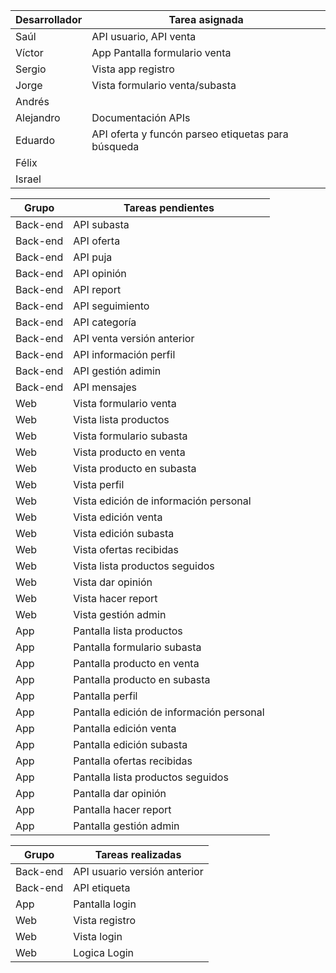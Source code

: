 |Desarrollador| Tarea asignada|
|-------------|---------------|
|Saúl | API usuario, API venta|
|Víctor | App Pantalla formulario venta  |
|Sergio | Vista app registro|
|Jorge |Vista formulario venta/subasta |
|Andrés | |
|Alejandro | Documentación APIs|
|Eduardo | API oferta y funcón parseo etiquetas para búsqueda|
|Félix | |
|Israel | |

|Grupo| Tareas pendientes|
|-----|------------------|
|Back-end | API subasta|
|Back-end | API oferta|
|Back-end | API puja|
|Back-end | API opinión|
|Back-end | API report|
|Back-end | API seguimiento|
|Back-end | API categoría|
|Back-end | API venta versión anterior|
|Back-end | API información perfil|
|Back-end | API gestión adimin|
|Back-end | API mensajes|
|Web |Vista formulario venta |
|Web |Vista lista productos |
|Web |Vista formulario subasta |
|Web |Vista producto en venta |
|Web |Vista producto en subasta |
|Web |Vista perfil |
|Web |Vista edición de información personal |
|Web |Vista edición venta |
|Web |Vista edición subasta |
|Web |Vista ofertas recibidas |
|Web |Vista lista productos seguidos |
|Web |Vista dar opinión |
|Web |Vista hacer report |
|Web |Vista gestión admin |
|App |Pantalla lista productos |
|App |Pantalla formulario subasta |
|App |Pantalla producto en venta |
|App |Pantalla producto en subasta |
|App |Pantalla perfil |
|App |Pantalla edición de información personal |
|App |Pantalla edición venta |
|App |Pantalla edición subasta |
|App |Pantalla  ofertas recibidas  |
|App |Pantalla lista productos seguidos |
|App |Pantalla dar opinión |
|App |Pantalla hacer report |
|App |Pantalla gestión admin |

|Grupo| Tareas realizadas|
|-----|------------------|
|Back-end | API usuario versión anterior |
|Back-end | API etiqueta |
|App | Pantalla login |
|Web |Vista registro |
|Web |Vista login |
|Web |Logica Login |
